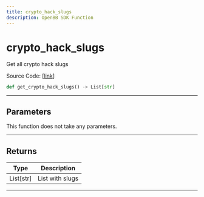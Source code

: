```yaml
---
title: crypto_hack_slugs
description: OpenBB SDK Function
---
```


# crypto_hack_slugs

Get all crypto hack slugs

Source Code: [[link](https://github.com/OpenBB-finance/OpenBBTerminal/tree/main/openbb_terminal/cryptocurrency/overview/rekt_model.py#L182)]

```python
def get_crypto_hack_slugs() -> List[str]
```
---
## Parameters

This function does not take any parameters.

---
## Returns

| Type | Description |
| ---- | ----------- |
| List[str] | List with slugs |

---
